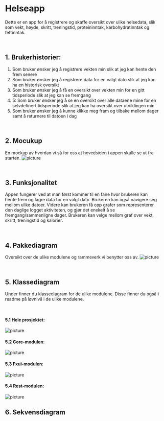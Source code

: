 # Helseapp
Dette er en app for å registrere og skaffe oversikt over ulike helsedata, 
slik som vekt, høyde,  skritt, treningstid, proteininntak, karbohydratinntak 
og fettinntak. 

<br/>

## 1. Brukerhistorier:
1. Som bruker ønsker jeg å registrere vekten min slik at jeg kan hente den frem senere
2. Som bruker ønsker jeg å registrere data for en valgt dato slik at jeg kan ha en historisk oversikt
3. Som bruker ønsker jeg å få en oversikt over vekten min for en gitt tidsperiode slik at jeg kan se fremgang
4. 5: Som bruker ønsker jeg å se en oversikt over alle dataene mine for en selvdefinert tidsperiode slik at jeg kan ha oversikt over utviklingen min
5. Som bruker ønsker jeg å kunne klikke meg fram og tilbake mellom dager samt å returnere til datoen i dag

<br/>

## 2. Mocukup
En mockup av hvordan vi så for oss at hovedsiden i appen skulle se ut fra starten. 
![picture](img/mockup_helseapp.jpg)

<br/>

## 3. Funksjonalitet
Appen fungerer ved at man først kommer til en fane hvor brukeren kan hente frem og lagre data for en valgt dato. 
Brukeren kan også navigere seg mellom ulike datoer. 
Videre kan brukeren få opp grafer som representerer den daglige logget aktiviteten, og gjør det enekelt å se fremgang/sammenligne dager. 
Brukeren kan velge mellom graf over vekt, skritt, treningstid og kalorier. 

<br/>

## 4. Pakkediagram
Oversikt over de ulike modulene og rammeverk vi benytter oss av. 
![picture](img/pakkediagram.png)

<br/>

## 5. Klassediagram
Under finner du klassediagram for de ulike modulene. 
Disse finner du også i readme på løvnivå i de ulike modulene.  

<br/>

#### 5.1 Hele prosjektet:
![picture](img/klassediagram.png)
<br/>

#### 5.2 Core-modulen:
![picture](img/klassediagram_core.png)
<br/>

#### 5.3 Fxui-modulen:
![picture](img/klassediagram_GUI.png)
<br/>


#### 5.4 Rest-modulen:
![picture](img/klassediagram_rest.png)
<br/>


## 6. Sekvensdiagram
